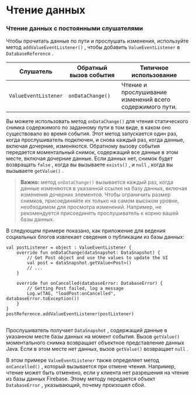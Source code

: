 # Чтение данных

### Чтение данных с постоянными слушателями

Чтобы прочитать данные по пути и прослушать изменения, используйте метод `addValueEventListener()` , чтобы добавить `ValueEventListener` в `DatabaseReference` .


| Слушатель   | Обратный вызов события | Типичное использование                                                               |
| -------------------- | ------------------------------------------ | --------------------------------------------------------------------------------------------------------- |
| `ValueEventListener` | `onDataChange()`                           | Чтение и прослушивание изменений всего содержимого пути. |

Вы можете использовать метод `onDataChange()` для чтения статического снимка содержимого по заданному пути в том виде, в каком оно существовало во время события. Этот метод запускается один раз, когда прослушиватель подключен, и снова каждый раз, когда данные, включая дочерние, изменяются. Обратному вызову события передается моментальный снимок, содержащий все данные в этом месте, включая дочерние данные. Если данных нет, снимок будет возвращать `false` , когда вы вызываете `exists()` , и `null` , когда вы вызываете `getValue()` .

> **Важно:** метод `onDataChange()` вызывается каждый раз, когда данные изменяются в указанной ссылке на базу данных, включая изменения дочерних элементов. Чтобы ограничить размер снимков, присоединяйте их только на самом высоком уровне, необходимом для просмотра изменений. Например, не рекомендуется присоединять прослушиватель к корню вашей базы данных.

В следующем примере показано, как приложение для ведения социальных блогов извлекает сведения о публикации из базы данных:

```
val postListener = object : ValueEventListener {
    override fun onDataChange(dataSnapshot: DataSnapshot) {
        // Get Post object and use the values to update the UI
        val post = dataSnapshot.getValue<Post>()
        // ...
    }

    override fun onCancelled(databaseError: DatabaseError) {
        // Getting Post failed, log a message
        Log.w(TAG, "loadPost:onCancelled", databaseError.toException())
    }
}
postReference.addValueEventListener(postListener)
```

![](data:image/gif;base64,R0lGODlhAQABAPABAP///wAAACH5BAEKAAAALAAAAAABAAEAAAICRAEAOw==)![](data:image/gif;base64,R0lGODlhAQABAPABAP///wAAACH5BAEKAAAALAAAAAABAAEAAAICRAEAOw== "Click and drag to move")

Прослушиватель получает `DataSnapshot` , содержащий данные в указанном месте базы данных на момент события. Вызов `getValue()` моментального снимка возвращает объектное представление данных Java. Если в этом месте нет данных, вызов `getValue()` возвращает `null` .

В этом примере `ValueEventListener` также определяет метод `onCancelled()` , который вызывается при отмене чтения. Например, чтение может быть отменено, если у клиента нет разрешения на чтение из базы данных Firebase. Этому методу передается объект `DatabaseError` , указывающий, почему произошел сбой.
